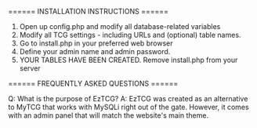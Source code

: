 ====== INSTALLATION INSTRUCTIONS ======
1. Open up config.php and modify all database-related variables
2. Modify all TCG settings - including URLs and (optional) table names.
3. Go to install.php in your preferred web browser
4. Define your admin name and admin password.
5. YOUR TABLES HAVE BEEN CREATED. Remove install.php from your server


====== FREQUENTLY ASKED QUESTIONS ======

Q: What is the purpose of EzTCG?
A: EzTCG was created as an alternative to MyTCG that works with MySQLi right out of the gate. However, it comes with an admin panel that will match the website's main theme.
